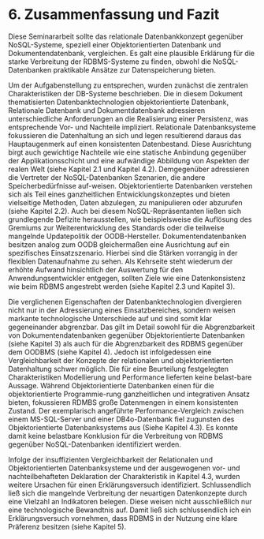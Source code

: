 
# 6. Zusammenfassung und Fazit

Diese Seminararbeit sollte das relationale Datenbankkonzept gegenüber NoSQL-Systeme, speziell einer Objektorientierten Datenbank und Dokumentendatenbank, vergleichen. Es galt eine plausible Erklärung für die starke Verbreitung der RDBMS-Systeme zu finden, obwohl die NoSQL-Datenbanken praktikable Ansätze zur Datenspeicherung bieten.

Um der Aufgabenstellung zu entsprechen, wurden zunächst die zentralen Charakteristiken der DB-Systeme beschrieben. Die in diesem Dokument thematisierten Datenbanktechnologien objektorientierte Datenbank, Relationale Datenbank und Dokumentdatenbank adressieren unterschiedliche Anforderungen an die Realisierung einer Persistenz, was entsprechende Vor- und Nachteile impliziert. Relationale Datenbanksysteme fokussieren die Datenhaltung an sich und legen resultierend daraus das Hauptaugenmerk auf einen konsistenten Datenbestand. Diese Ausrichtung birgt auch gewichtige Nachteile wie eine statische Anbindung gegenüber der Applikationsschicht und eine aufwändige Abbildung von Aspekten der realen Welt (siehe Kapitel 2.1 und Kapitel 4.2). Demgegenüber adressieren die Vertreter der NoSQL-Datenbanken Szenarien, die andere Speicherbedürfnisse auf-weisen. Objektorientierte Datenbanken verstehen sich als Teil eines ganzheitlichen Entwicklungskonzeptes und bieten vielseitige Methoden, Daten abzulegen, zu manipulieren oder abzurufen (siehe Kapitel 2.2). Auch bei diesem NoSQL-Repräsentanten ließen sich grundlegende Defizite herausstellen, wie beispielsweise die Auflösung des Gremiums zur Weiterentwicklung des Standards oder die teilweise mangelnde Updatepolitik der OODB-Hersteller. Dokumentendatenbanken besitzen analog zum OODB gleichermaßen eine Ausrichtung auf ein spezifisches Einsatzszenario. Hierbei sind die Stärken vorrangig in der flexiblen Datenaufnahme zu sehen. Als Kehrseite steht wiederum der erhöhte Aufwand hinsichtlich der Auswertung für den Anwendungsentwickler entgegen, sollten Ziele wie eine Datenkonsistenz wie beim RDBMS angestrebt werden (siehe Kapitel 2.3 und Kapitel 3).

Die verglichenen Eigenschaften der Datenbanktechnologien divergieren nicht nur in der Adressierung eines Einsatzbereiches, sondern weisen markante technologische Unterschiede auf und sind somit klar gegeneinander abgrenzbar. Das gilt im Detail sowohl für die Abgrenzbarkeit von Dokumentendatenbanken gegenüber Objektorientierte Datenbanken (siehe Kapitel 3) als auch für die Abgrenzbarkeit des RDBMS gegenüber dem OODBMS (siehe Kapitel 4). Jedoch ist infolgedessen eine Vergleichbarkeit der Konzepte der relationalen und objektorientierten Datenhaltung schwer möglich. Die für eine Beurteilung festgelegten Charakteristiken Modellierung und Performance lieferten keine belast-bare Aussage. Während Objektorientierte Datenbanken einen für die objektorientierte Programmie-rung ganzheitlichen und integrativen Ansatz bieten, fokussieren RDMBS große Datenmengen in einem konsistenten Zustand. Der exemplarisch angeführte Performance-Vergleich zwischen einem MS-SQL-Server und einer DB4o-Datenbank fiel zugunsten des Objektorientierte Datenbanksystems aus (Siehe Kapitel 4.3). Es konnte damit keine belastbare Konklusion für die Verbreitung von RDBMS gegenüber NoSQL-Datenbanken identifiziert werden.

Infolge der insuffizienten Vergleichbarkeit der Relationalen und Objektorientierten Datenbanksysteme und der ausgewogenen vor- und nachteilbehafteten Deklaration der Charakteristik in Kapitel 4.3, wurden weitere Ursachen für einen Erklärungsversuch identifiziert. Schlussendlich ließ sich die mangelnde Verbreitung der neuartigen Datenkonzepte durch eine Vielzahl an Indikatoren belegen. Diese weisen nicht ausschließlich nur eine technologische Bewandtnis auf. Damit ließ sich schlussendlich ich ein Erklärungsversuch vornehmen, dass RDBMS in der Nutzung eine klare Präferenz besitzen (siehe Kapitel 5).
